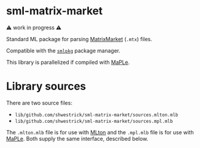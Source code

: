 # sml-matrix-market

:warning: work in progress :warning:

Standard ML package for parsing [MatrixMarket](https://math.nist.gov/MatrixMarket/formats.html) (`.mtx`) files.

Compatible with the [`smlpkg`](https://github.com/diku-dk/smlpkg)
package manager.

This library is parallelized
if compiled with [MaPLe](https://github.com/mpllang/mpl).

# Library sources

There are two source files:

  * `lib/github.com/shwestrick/sml-matrix-market/sources.mlton.mlb`
  * `lib/github.com/shwestrick/sml-matrix-market/sources.mpl.mlb`

The `.mlton.mlb` file is for use with [MLton](http://mlton.org/)
and the `.mpl.mlb` file is for use with [MaPLe](https://github.com/mpllang/mpl).
Both supply the same interface, described below.


